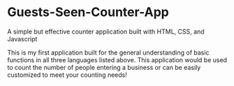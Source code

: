 # Guests-Seen-Counter-App
A simple but effective counter application built with HTML, CSS, and Javascript

This is my first application built for the general understanding of basic functions in all three languages listed above.
This application would be used to count the number of people entering a business or can be easily customized to meet your counting needs!
